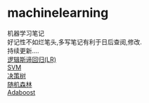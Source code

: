 # machinelearning

机器学习笔记
<br/>
好记性不如烂笔头,多写笔记有利于日后查阅,修改.
<br/>
持续更新....
<br/>
<a target="_blank" href="https://github.com/linzhenpeng/machinelearning/blob/master/LogisticRegression/LogisticRegression.ipynb">逻辑斯谛回归(LR)</a>
<br/>
<a target="_blank" href="https://github.com/linzhenpeng/machinelearning/blob/master/LogisticRegression/SVM.ipynb">SVM</a>
<br/>
<a target="_blank" href="https://github.com/linzhenpeng/machinelearning/blob/master/decisionTree/decisionTree.ipynb">决策树</a>
<br />
<a target="_blank" href="https://github.com/linzhenpeng/machinelearning/blob/master/RandomForest/RandomForest.ipynb">随机森林</a>
<br />
<a target="_blank" href="https://github.com/linzhenpeng/machinelearning/blob/master/Adaboost/Adaboost.ipynb">Adaboost</a>



